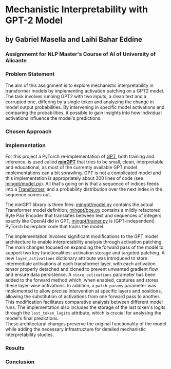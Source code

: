# Mechanistic Interpretability with GPT-2 Model

## by Gabriel Masella and Laihi Bahar Eddine

### Assignmemt for NLP Master's Course of AI of University of Alicante

### Problem Statement

The aim of this assignment is to explore mechanistic interpretability in transformer models by implementing activation patching on a GPT2 model. The task involves running GPT2 with two inputs, a clean text and a corrupted one, differing by a single token and analyzing the change in model output probabilities. By intervening in specific model activations and comparing the probabilities, it possible to gain insights into how individual activations influence the model's predictions.

### Chosen Approach

### Implementation

For this project a PyTorch re-implementation of [GPT](https://github.com/openai/gpt-2), both training and inference, is used called [**minGPT**](https://github.com/karpathy/minGPT) that tries to be small, clean, interpretable and educational, as most of the currently available GPT model implementations can a bit sprawling. GPT is not a complicated model and this implementation is appropriately about 300 lines of code (see [mingpt/model.py](mingpt/model.py)). All that's going on is that a sequence of indices feeds into a [Transformer](https://arxiv.org/abs/1706.03762), and a probability distribution over the next index in the sequence comes out.

The minGPT library is three files: [mingpt/model.py](mingpt/model.py) contains the actual Transformer model definition, [mingpt/bpe.py](mingpt/bpe.py) contains a mildly refactored Byte Pair Encoder that translates between text and sequences of integers exactly like OpenAI did in GPT, [mingpt/trainer.py](mingpt/trainer.py) is (GPT-independent) PyTorch boilerplate code that trains the model.

The implementation involved significant modifications to the GPT model architecture to enable interpretability analysis through activation patching.  
The main changes focused on expanding the forward pass of the model to support two key functionalities: activation storage and targeted patching. A new `layer_activations` dictionary attribute was introduced to store intermediate activations at each transformer layer, with each activation tensor properly detached and cloned to prevent unwanted gradient flow and ensure data persistence. A `store_activations` parameter has been added to the forward method which, when enabled, captures and stores these layer-wise activations. In addition, a `patch_params` parameter was implemented to allow precise intervention at specific layers and positions, allowing the substitution of activations from one forward pass to another. This modification facilitates comparative analysis between different model runs. The implementation also includes the storage of the last token's logits through the `last_token_logits` attribute, which is crucial for analysing the model's final predictions.  
These architectural changes preserve the original functionality of the model while adding the necessary infrastructure for detailed mechanistic interpretability studies.

### Results

### Conclusion
